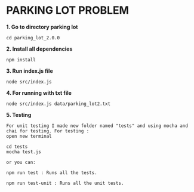# PARKING LOT PROBLEM

**1. Go to directory parking lot**

```
cd parking_lot_2.0.0
```

**2. Install all dependencies**

```
npm install
```

**3. Run index.js file**

```
node src/index.js
```

**4. For running with txt file**

```
node src/index.js data/parking_lot2.txt
```

**5. Testing**

```
For unit testing I made new folder named "tests" and using mocha and chai for testing. For testing : 
open new terminal 

cd tests
mocha test.js

or you can: 

npm run test : Runs all the tests.

npm run test-unit : Runs all the unit tests.
```